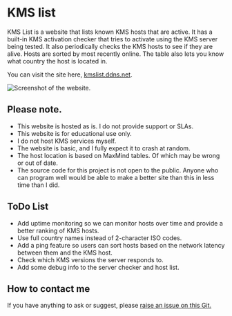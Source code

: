 # KMS list
KMS List is a website that lists known KMS hosts that are active. 
It has a built-in KMS activation checker that tries to activate using the KMS server being tested. 
It also periodically checks the KMS hosts to see if they are alive. Hosts are sorted by most recently online. 
The table also lets you know what country the host is located in.

You can visit the site here, [kmslist.ddns.net](https://kmslist.ddns.net/).

![Screenshot of the website.](https://i.postimg.cc/RVbZZKYV/Screenshot-2023-12-24-021600.png)



## Please note. 
- This website is hosted as is. I do not provide support or SLAs.
- This website is for educational use only.
- I do not host KMS services myself.
- The website is basic, and I fully expect it to crash at random.
- The host location is based on MaxMind tables. Of which may be wrong or out of date.
- The source code for this project is not open to the public. Anyone who can program well would be able to make a better site than this in less time than I did. 

## ToDo List
- Add uptime monitoring so we can monitor hosts over time and provide a better ranking of KMS hosts.
- Use full country names instead of 2-character ISO codes.
- Add a ping feature so users can sort hosts based on the network latency between them and the KMS host.
- Check which KMS versions the server responds to.
- Add some debug info to the server checker and host list.

## How to contact me
If you have anything to ask or suggest, please [raise an issue on this Git.](https://github.com/Jackster/KMSlist/issues/new)
